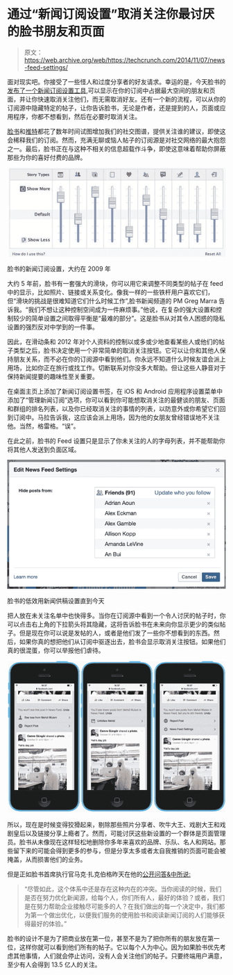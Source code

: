 # 通过“新闻订阅设置”取消关注你最讨厌的脸书朋友和页面

> 原文：<https://web.archive.org/web/https://techcrunch.com/2014/11/07/news-feed-settings/>

面对现实吧。你接受了一些怪人和过度分享者的好友请求。幸运的是，今天脸书的[发布了一个新闻订阅设置工具](https://web.archive.org/web/20230404105147/http://newsroom.fb.com/news/2014/11/news-feed-fyi-more-ways-to-control-what-you-see-in-your-news-feed/),可以显示在你的订阅中占据最大空间的朋友和页面，并让你快速取消关注他们，而无需取消好友。还有一个新的流程，可以从你的订阅源中隐藏特定的帖子，让你告诉脸书，无论是作者，还是提到的人，页面或应用程序，你都不想看到，然后在必要时取消关注。

[脸书](https://web.archive.org/web/20230404105147/https://techcrunch.com/2014/04/03/the-filtered-feed-problem/)和[推特](https://web.archive.org/web/20230404105147/https://techcrunch.com/2013/10/05/sorry-my-feed-is-full/)都花了数年时间试图增加我们的社交图谱，提供关注谁的建议，即使这会稀释我们的订阅。然而，充满无聊或恼人帖子的订阅源是对社交网络的最大抱怨之一。最后，脸书正在与这种不相关的信息超载作斗争，即使这意味着帮助你屏蔽那些为你的喜好付费的品牌。

![News Feed Sliders](img/60e8c318151f05d544973539da190470.png)

脸书的新闻订阅设置，大约在 2009 年

大约 5 年前，脸书有一套强大的滑块，你可以用它来调整不同类型的帖子在 feed 中的显示，比如照片、链接或关系变化。像我一样的一些铁杆用户喜欢它们，但“滑块的挑战是很难知道它们什么时候工作”,脸书新闻频道的 PM Greg Marra 告诉我。“我们不想让这种控制空间成为一件麻烦事。”他说，在复杂的强大设置和控制较少的简单设置之间取得平衡是“最难的部分”。这是脸书从对其令人困惑的隐私设置的强烈反对中学到的一件事。

因此，在滑动条和 2012 年对个人资料的控制以或多或少地查看某些人或他们的帖子类型之后，脸书决定使用一个非常简单的取消关注按钮。它可以让你和其他人保持朋友关系，而不必在你的订阅源中看到他们。你永远不知道什么时候友谊会派上用场，比如你正在旅行或找工作。切断联系对你没多大帮助。但让这些人静音对于保持新闻提要的趣味性至关重要。

在桌面主页上添加了新闻订阅设置书签，在 iOS 和 Android 应用程序设置菜单中添加了“管理新闻订阅”选项，你可以看到你可能想取消关注的最健谈的朋友、页面和群组的排名列表，以及你已经取消关注的事情的列表，以防意外或你希望它们回到订阅中。马拉告诉我，这应该会派上用场，因为他的女朋友曾经错误地不关注他。当然，格雷格。“误”。

在此之前，脸书的 Feed 设置只是显示了你未关注的人的字母列表，并不能帮助你将其他人发送到负面区域。

![Facebook's low-utility News Feed Settings up until today](img/bf6d491234648f7230e0bae05bf13747.png)

脸书的低效用新闻供稿设置直到今天

把人放在未关注名单中也快得多。当你在订阅源中看到一个令人讨厌的帖子时，你可以点击右上角的下拉箭头将其隐藏，这将告诉脸书在未来向你显示更少的类似帖子。但是现在你可以说是发帖的人，或者是他们发了一些你不想看到的东西。然后，如果你真的想把他们从订阅中驱逐出去，脸书会显示取消关注按钮。如果他们真的很混蛋，你可以举报他们虐待。

![News Feed Hide Flow](img/f34b8a40140f6b1ff5d3da53e8ecbc8a.png)

所以，现在是时候变得狡猾起来，剔除那些照片分享者、吹牛大王、戏剧大王和戏剧皇后以及链接分享上瘾者了。然而，可能讨厌这些新设置的一个群体是页面管理员。脸书从未像现在这样轻松地删除你多年来喜欢的品牌、乐队、名人和网站。那些留下来的可能会得到更多的参与，但是分享太多或者太自我推销的页面可能会被掩盖，从而损害他们的业务。

但是正如脸书首席执行官马克·扎克伯格昨天在他的[公开问答&中所说:](https://web.archive.org/web/20230404105147/https://techcrunch.com/2014/11/06/facebook-faq/)

> “尽管如此，这个体系中还是存在这种内在的冲突。当你阅读的时候，我们是否在努力优化新闻源，给每个人，你们所有人，最好的体验？或者，我们是在努力帮助企业接触尽可能多的人？在我们做出的每一个决定中，我们都为第一个做出优化，以便我们服务的使用脸书和阅读新闻订阅的人们能够获得最好的体验。”

脸书的设计不是为了把商业放在第一位，甚至不是为了把你所有的朋友放在第一位，这样你就可以看到他们所有的帖子。它以每个人为中心。因为如果脸书优先考虑其他事情，人们就会停止访问，没有人会关注他们的帖子。只要终端用户满意，至少有人会得到 13.5 亿人的关注。
